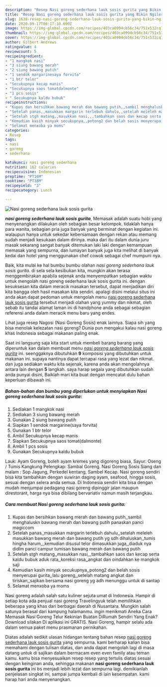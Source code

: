 ```yaml
---
description: "Resep Nasi goreng sederhana lauk sosis gurita yang Bikin Ngiler"
title: "Resep Nasi goreng sederhana lauk sosis gurita yang Bikin Ngiler"
slug: 1638-resep-nasi-goreng-sederhana-lauk-sosis-gurita-yang-bikin-ngiler
date: 2020-09-17T06:17:10.090Z
image: https://img-global.cpcdn.com/recipes/403ca0994cb56c34/751x532cq70/nasi-goreng-sederhana-lauk-sosis-gurita-foto-resep-utama.jpg
thumbnail: https://img-global.cpcdn.com/recipes/403ca0994cb56c34/751x532cq70/nasi-goreng-sederhana-lauk-sosis-gurita-foto-resep-utama.jpg
cover: https://img-global.cpcdn.com/recipes/403ca0994cb56c34/751x532cq70/nasi-goreng-sederhana-lauk-sosis-gurita-foto-resep-utama.jpg
author: Gilbert Andrews
ratingvalue: 4
reviewcount: 5
recipeingredient:
- "1 mangkok nasi"
- "3 siung bawang merah"
- "2 siung bawang putih"
- "1 sendok margarinesaya forvita"
- "1 btr telor"
- "Secukupnya kecap manis"
- "Secukupnya saos tomatdalmonte"
- "1 pcs sosis"
- " Secukupnya kaldu bubuk"
recipeinstructions:
- "Kupas dan bersihkan bawang merah dan bawang putih,,sambil menghaluskn bawang merah dan bawang putih panaskan panci magiccom"
- "Setelah panas,,masukkan margarin terlebuh dahulu,,setelah meleleh masukkan bawang merah dan bawang putih yg sdh dihaluskan,,tumis hingha harum,,,kemudian disusul telor dimasukkan juga,,diaduk nya didlm panci campur tumisan bawang merah dan bawang putih"
- "Setelah stgh matang,,masukkan nasi,,,tambahkan saos dan kecap serta kaldu bubuk aduk rata,,koreksi rasa,,angkat dan oindahkan ke mangkok saji"
- "Kemudian kasih minyak secukupnya,,potong2 dan belah sosis menyerupai gurita,,lalu goreng,,setelah matang angkat dan tiriskan,,sajikan bersama nasi goreng yg adh menunggu untuk di santap"
- "Selamat menxoba ya moms"
categories:
- Resep
tags:
- nasi
- goreng
- sederhana

katakunci: nasi goreng sederhana 
nutrition: 162 calories
recipecuisine: Indonesian
preptime: "PT16M"
cooktime: "PT38M"
recipeyield: "3"
recipecategory: Lunch

---
```



![Nasi goreng sederhana lauk sosis gurita](https://img-global.cpcdn.com/recipes/403ca0994cb56c34/751x532cq70/nasi-goreng-sederhana-lauk-sosis-gurita-foto-resep-utama.jpg)

<b><i>nasi goreng sederhana lauk sosis gurita</i></b>, Memasak adalah suatu hobi yang menyenangkan dilakukan oleh sebagian besar kelompok. tidaklah hanya para wanita, sebagian pria juga banyak yang berminat dengan kegiatan ini. walaupun hanya untuk sekedar kebersamaan dengan rekan atau memang sudah menjadi kesukaan dalam dirinya. maka dari itu dalam dunia juru masak sekarang sangat banyak ditemukan laki laki dengan kemampuan memasak yang sempurna, dan lumayan banyak juga kita melihat di banyak kedai dan hotel yang menggunakan chef cowok sebagai chef mumpuni nya.

Baik, kita mulai ke hal bumbu bumbu olahan <i>nasi goreng sederhana lauk sosis gurita</i>. di sela sela kesibukan kita, mungkin akan terasa menggembirakan apabila sejenak anda menyempatkan sebagian waktu untuk mengolah nasi goreng sederhana lauk sosis gurita ini. dengan kesuksesan kita dalam meracik masakan tersebut, dapat menjadikan diri kita bangga oleh hasil masakan kita sendiri. apalagi disini melalui situs ini anda akan dapat pedoman untuk mengolah menu <u>nasi goreng sederhana lauk sosis gurita</u> tersebut menjadi olahan yang yummy dan nikmat, oleh sebab itu tandai alamat laman ini di handphone anda sebagai sebagian referensi anda dalam meracik menu baru yang endes.

Lihat juga resep Nagosi (Nasi Goreng Sosis) enak lainnya. Siapa sih yang bisa menolak kelezatan nasi goreng? Dunia pun mengakui kalau nasi goreng khas Indonesia sebagai makanan paling enak.


Saat ini langsung saja kita start untuk membeli barang barang yang diperuntuk kan dalam membuat menu <u><i>nasi goreng sederhana lauk sosis gurita</i></u> ini. seenggaknya dibutuhkan <b>9</b> komposisi yang dibutuhkan untuk makanan ini. supaya nantinya dapat tercapai rasa yang lezat dan nikmat. dan juga sediakan waktu kita sejenak, karena anda akan mengolahnya antara lain dengan <b>5</b> langkah. saya harap segala yang dibutuhkan sudah anda punyai disini, Baiklah mari kita buat dengan mencatat dulu bahan keperluan dibawah ini.

<!--inarticleads1-->

##### Bahan-bahan dan bumbu yang diperlukan untuk menyiapkan Nasi goreng sederhana lauk sosis gurita:

1. Sediakan 1 mangkok nasi
1. Sediakan 3 siung bawang merah
1. Gunakan 2 siung bawang putih
1. Siapkan 1 sendok margarine(saya forvita)
1. Gunakan 1 btr telor
1. Ambil Secukupnya kecap manis
1. Siapkan Secukupnya saos tomat(dalmonte)
1. Ambil 1 pcs sosis
1. Gunakan  Secukupnya kaldu bubuk


Lauk: Ayam Goreng, boleh ayam kremes yang digoreng biasa, Sayur: Oseng / Tumis Kangkung Pelengkap: Sambal Goreng. Nasi Goreng Sosis Siang dan malam : Sop Jagung, Perkedel kentang, Sambel Kecap. Nasi goreng sendiri bisa kita tambahkan dengan suwiran daging ayam, seafood, hingga sosis, sesuai dengan selera anda semua. Di Indonesia sendiri kita bisa dengan mudah menjumpai pedagang nasi goreng dipinggir jalan maupun direstorant, harga nya bisa dibilang bervariativ namun masih terjangkau. 

<!--inarticleads2-->

##### Cara membuat Nasi goreng sederhana lauk sosis gurita:

1. Kupas dan bersihkan bawang merah dan bawang putih,,sambil menghaluskn bawang merah dan bawang putih panaskan panci magiccom
1. Setelah panas,,masukkan margarin terlebuh dahulu,,setelah meleleh masukkan bawang merah dan bawang putih yg sdh dihaluskan,,tumis hingha harum,,,kemudian disusul telor dimasukkan juga,,diaduk nya didlm panci campur tumisan bawang merah dan bawang putih
1. Setelah stgh matang,,masukkan nasi,,,tambahkan saos dan kecap serta kaldu bubuk aduk rata,,koreksi rasa,,angkat dan oindahkan ke mangkok saji
1. Kemudian kasih minyak secukupnya,,potong2 dan belah sosis menyerupai gurita,,lalu goreng,,setelah matang angkat dan tiriskan,,sajikan bersama nasi goreng yg adh menunggu untuk di santap
1. Selamat menxoba ya moms


Nasi goreng adalah salah satu kuliner sejuta umat di Indonesia. Hampir di setiap kota ada penjual nasi goreng Travelingyuk telah memilihkan beberapa yang khas dari berbagai daerah di Nusantara. Mungkin salah satunya berasal dari kampung halamanmu. ingin menikmati Aneka Cara Memasak Nasi Goreng Telur Kekinian Buatan DiRumah Sendiri Yang Enak? Download silakan Di aplikasi ini GRATIS. Nasi Goreng, hampir selalu ada dalam semua paket menu prasmanan pernikahan. 

Diatas adalah sedikit ulasan hidangan tentang bahan resep <u>nasi goreng sederhana lauk sosis gurita</u> yang sempurna. kami berharap kalian bisa memahami dengan tulisan diatas, dan anda dapat mengolah lagi di masa datang untuk di sajikan dalam bermacam even even family atau teman kamu. kamu bisa menyesuaikan resep resep yang tertulis diatas sesuai dengan keinginan anda, sehingga makanan <b>nasi goreng sederhana lauk sosis gurita</b> ini bs menjadi lebih lezat dan sempurna lagi. demikianlah penjelasan singkat ini, sampai jumpa kembali di lain kesempatan. kami harap hari anda menyenangkan.
